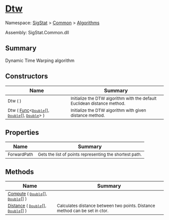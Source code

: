 # [Dtw](./Dtw.md)

Namespace: [SigStat]() > [Common](./../README.md) > [Algorithms](./README.md)

Assembly: SigStat.Common.dll

## Summary
Dynamic Time Warping algorithm

## Constructors

| Name | Summary | 
| --- | --- | 
| <sub>Dtw (  )</sub>| <sub>Initialize the DTW algorithm with the default Euclidean distance method.</sub>| <br>
| <sub>Dtw ( [Func](https://docs.microsoft.com/en-us/dotnet/api/System.Func-3)\<[`Double`](https://docs.microsoft.com/en-us/dotnet/api/System.Double)[], [`Double`](https://docs.microsoft.com/en-us/dotnet/api/System.Double)[], [`Double`](https://docs.microsoft.com/en-us/dotnet/api/System.Double)> )</sub>| <sub>Initialize the DTW algorithm with given distance method.</sub>| <br>


## Properties

| Name | Summary | 
| --- | --- | 
| <sub>ForwardPath</sub>| <sub>Gets the list of points representing the shortest path.</sub>| <br>


## Methods

| Name | Summary | 
| --- | --- | 
| <sub>[Compute](./Methods/Dtw-100664150.md) ( [`Double`](https://docs.microsoft.com/en-us/dotnet/api/System.Double)[], [`Double`](https://docs.microsoft.com/en-us/dotnet/api/System.Double)[] )</sub>| <sub></sub>| <br>
| <sub>[Distance](./Methods/Dtw-100664151.md) ( [`Double`](https://docs.microsoft.com/en-us/dotnet/api/System.Double)[], [`Double`](https://docs.microsoft.com/en-us/dotnet/api/System.Double)[] )</sub>| <sub>Calculates distance between two points.  Distance method can be set in ctor.</sub>| <br>


